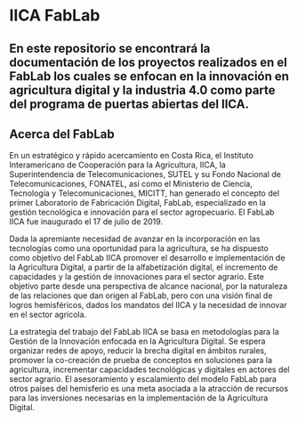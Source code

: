# **IICA FabLab**

## En este repositorio se encontrará la documentación de los proyectos realizados en el FabLab los cuales se enfocan en la innovación en agricultura digital y la industria 4.0 como parte del programa de puertas abiertas del IICA.

 

## **Acerca del FabLab**
En un estratégico y rápido acercamiento en Costa Rica, el Instituto Interamericano de Cooperación para la Agricultura, IICA, la Superintendencia de Telecomunicaciones, SUTEL y su Fondo Nacional de Telecomunicaciones, FONATEL, así como el Ministerio de Ciencia, Tecnología y Telecomunicaciones, MICITT, han generado el concepto del primer Laboratorio de Fabricación Digital, FabLab, especializado en la gestión tecnológica e innovación para el sector agropecuario. El FabLab IICA fue inaugurado el 17 de julio de 2019.

Dada la apremiante necesidad de avanzar en la incorporación en las tecnologías como una oportunidad para la agricultura, se ha dispuesto como objetivo del FabLab IICA promover el desarrollo e implementación de la Agricultura Digital, a partir de la alfabetización digital, el incremento de capacidades y la gestión de innovaciones para el sector agrario. Este objetivo parte desde una perspectiva de alcance nacional, por la naturaleza de las relaciones que dan origen al FabLab, pero con una visión final de logros hemisféricos, dados los mandatos del IICA y la necesidad de innovar en el sector agrícola.

La estrategia del trabajo del FabLab IICA se basa en metodologías para la Gestión de la Innovación enfocada en la Agricultura Digital. Se espera organizar redes de apoyo, reducir la brecha digital en ámbitos rurales, promover la co-creación de prueba de conceptos en soluciones para la agricultura, incrementar capacidades tecnológicas y digitales en actores del sector agrario. El asesoramiento y escalamiento del modelo FabLab para otros países del hemisferio es una meta asociada a la atracción de recursos para las inversiones necesarias en la implementación de la Agricultura Digital.


